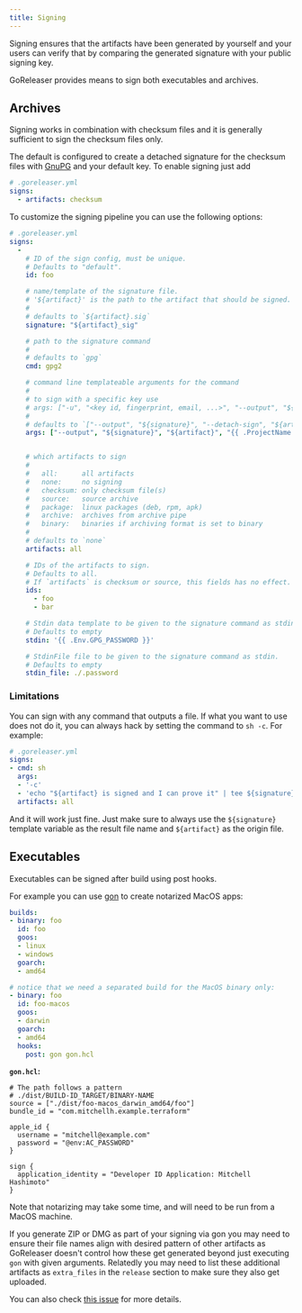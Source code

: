 ```yaml
---
title: Signing
---
```


Signing ensures that the artifacts have been generated by yourself and your
users can verify that by comparing the generated signature with your public
signing key.

GoReleaser provides means to sign both executables and archives.

## Archives

Signing works in combination with checksum files and it is generally sufficient
to sign the checksum files only.

The default is configured to create a detached signature for the checksum files
with [GnuPG](https://www.gnupg.org/) and your default key. To enable signing
just add

```yaml
# .goreleaser.yml
signs:
  - artifacts: checksum
```

To customize the signing pipeline you can use the following options:

```yaml
# .goreleaser.yml
signs:
  -
    # ID of the sign config, must be unique.
    # Defaults to "default".
    id: foo

    # name/template of the signature file.
    # '${artifact}' is the path to the artifact that should be signed.
    #
    # defaults to `${artifact}.sig`
    signature: "${artifact}_sig"

    # path to the signature command
    #
    # defaults to `gpg`
    cmd: gpg2

    # command line templateable arguments for the command
    #
    # to sign with a specific key use
    # args: ["-u", "<key id, fingerprint, email, ...>", "--output", "${signature}", "--detach-sign", "${artifact}"]
    #
    # defaults to `["--output", "${signature}", "--detach-sign", "${artifact}"]`
    args: ["--output", "${signature}", "${artifact}", "{{ .ProjectName }}"]


    # which artifacts to sign
    #
    #   all:      all artifacts
    #   none:     no signing
    #   checksum: only checksum file(s)
    #   source:   source archive
    #   package:  linux packages (deb, rpm, apk)
    #   archive:  archives from archive pipe
    #   binary:   binaries if archiving format is set to binary
    #
    # defaults to `none`
    artifacts: all

    # IDs of the artifacts to sign.
    # Defaults to all.
    # If `artifacts` is checksum or source, this fields has no effect.
    ids:
      - foo
      - bar

    # Stdin data template to be given to the signature command as stdin.
    # Defaults to empty
    stdin: '{{ .Env.GPG_PASSWORD }}'

    # StdinFile file to be given to the signature command as stdin.
    # Defaults to empty
    stdin_file: ./.password
```

### Limitations

You can sign with any command that outputs a file.
If what you want to use does not do it, you can always hack by setting the
command to `sh -c`. For example:

```yaml
# .goreleaser.yml
signs:
- cmd: sh
  args:
  - '-c'
  - 'echo "${artifact} is signed and I can prove it" | tee ${signature}'
  artifacts: all
```

And it will work just fine. Just make sure to always use the `${signature}`
template variable as the result file name and `${artifact}` as the origin file.


## Executables

Executables can be signed after build using post hooks.

For example you can use [gon][] to create notarized MacOS apps:

```yaml
builds:
- binary: foo
  id: foo
  goos:
  - linux
  - windows
  goarch:
  - amd64

# notice that we need a separated build for the MacOS binary only:
- binary: foo
  id: foo-macos
  goos:
  - darwin
  goarch:
  - amd64
  hooks:
    post: gon gon.hcl
```

**`gon.hcl`:**
```hcl
# The path follows a pattern
# ./dist/BUILD-ID_TARGET/BINARY-NAME
source = ["./dist/foo-macos_darwin_amd64/foo"]
bundle_id = "com.mitchellh.example.terraform"

apple_id {
  username = "mitchell@example.com"
  password = "@env:AC_PASSWORD"
}

sign {
  application_identity = "Developer ID Application: Mitchell Hashimoto"
}
```

Note that notarizing may take some time, and will need to be run from a MacOS machine.

If you generate ZIP or DMG as part of your signing via gon you may need
to ensure their file names align with desired pattern of other artifacts
as GoReleaser doesn't control how these get generated beyond just executing `gon`
with given arguments. Relatedly you may need to list these additional artifacts
as `extra_files` in the `release` section to make sure they also get uploaded.

You can also check [this issue](https://github.com/goreleaser/goreleaser/issues/1227) for more details.

[gon]: https://github.com/mitchellh/gon
